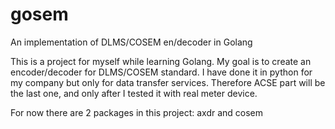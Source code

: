 # gosem
An implementation of DLMS/COSEM en/decoder in Golang

This is a project for myself while learning Golang.
My goal is to create an encoder/decoder for DLMS/COSEM standard. I have done it in python for my company but only for data transfer services. Therefore ACSE part will be the last one, and only after I tested it with real meter device.

For now there are 2 packages in this project: axdr and cosem
